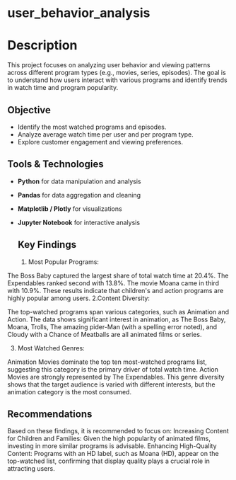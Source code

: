 # user_behavior_analysis

# Description
This project focuses on analyzing user behavior and viewing patterns across different program types (e.g., movies, series, episodes). The goal is to understand how users interact with various programs and identify trends in watch time and program popularity.

## Objective
- Identify the most watched programs and episodes.
- Analyze average watch time per user and per program type.
- Explore customer engagement and viewing preferences.

## Tools & Technologies
- **Python** for data manipulation and analysis
- **Pandas** for data aggregation and cleaning
- **Matplotlib / Plotly** for visualizations
- **Jupyter Notebook** for interactive analysis

  ## Key Findings
  1. Most Popular Programs:

The Boss Baby captured the largest share of total watch time at 20.4%.
The Expendables ranked second with 13.8%.
The movie Moana came in third with 10.9%.
These results indicate that children's and action programs are highly popular among users.
2.Content Diversity:

The top-watched programs span various categories, such as Animation and Action.
The data shows significant interest in animation, as The Boss Baby, Moana, Trolls, The amazing pider-Man (with a spelling error noted), and Cloudy with a Chance of Meatballs are all animated films or series.

3. Most Watched Genres:

Animation Movies dominate the top ten most-watched programs list, suggesting this category is the primary driver of total watch time.
Action Movies are strongly represented by The Expendables.
This genre diversity shows that the target audience is varied with different interests, but the animation category is the most consumed.


## Recommendations
Based on these findings, it is recommended to focus on:
Increasing Content for Children and Families: Given the high popularity of animated films, investing in more similar programs is advisable.
Enhancing High-Quality Content: Programs with an HD label, such as Moana (HD), appear on the top-watched list, confirming that display quality plays a crucial role in attracting users.

